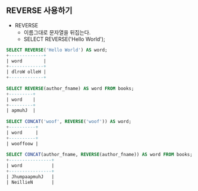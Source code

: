 ## REVERSE 사용하기

* REVERSE
  * 이름그대로 문자열을 뒤집는다.
  * SELECT REVERSE('Hello World');

```sql
SELECT REVERSE('Hello World') AS word;
+-------------+
| word        |
+-------------+
| dlroW olleH |
+-------------+
    
SELECT REVERSE(author_fname) AS word FROM books;
+---------+
| word    |
+---------+
| apmuhJ  |
    
SELECT CONCAT('woof', REVERSE('woof')) AS word;
+----------+
| word     |
+----------+
| wooffoow |
    
SELECT CONCAT(author_fname, REVERSE(author_fname)) AS word FROM books;
+----------------+
| word           |
+----------------+
| JhumpaapmuhJ   |
| NeillieN       |
```